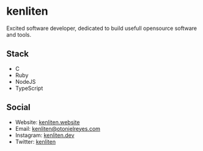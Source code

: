 # kenliten
Excited software developer, dedicated to build usefull opensource software and tools.

## Stack

- C
- Ruby
- NodeJS
- TypeScript

## Social

- Website: [kenliten.website](https://kenliten.website)
- Email: [kenliten@otonielreyes.com](mailto:kenliten@otonielreyes.com)
- Instagram: [kenliten.dev](https://instagram.com/reyesgalay)
- Twitter: [kenliten](https://twitter.com/oreyesgalay)
